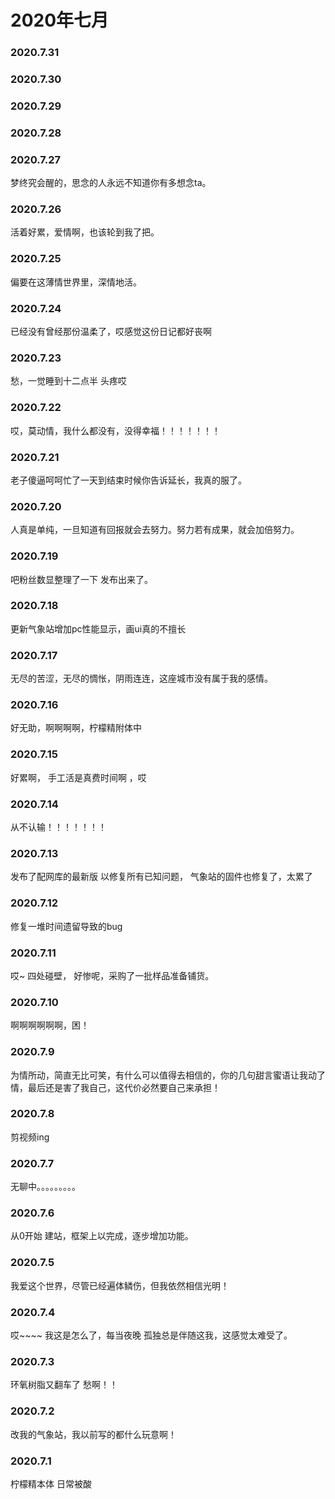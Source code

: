 # 2020年七月
### 2020.7.31
### 2020.7.30
### 2020.7.29
### 2020.7.28
### 2020.7.27
梦终究会醒的，思念的人永远不知道你有多想念ta。
### 2020.7.26
活着好累，爱情啊，也该轮到我了把。
### 2020.7.25
偏要在这薄情世界里，深情地活。
### 2020.7.24
已经没有曾经那份温柔了，哎感觉这份日记都好丧啊
### 2020.7.23
愁，一觉睡到十二点半 头疼哎
### 2020.7.22
哎，莫动情，我什么都没有，没得幸福！！！！！！！
### 2020.7.21
老子傻逼呵呵忙了一天到结束时候你告诉延长，我真的服了。
### 2020.7.20
人真是单纯，一旦知道有回报就会去努力。努力若有成果，就会加倍努力。 
### 2020.7.19
吧粉丝数显整理了一下 发布出来了。  
### 2020.7.18
更新气象站增加pc性能显示，画ui真的不擅长  
### 2020.7.17
无尽的苦涩，无尽的惆怅，阴雨连连，这座城市没有属于我的感情。  
### 2020.7.16
好无助，啊啊啊啊，柠檬精附体中  
### 2020.7.15
好累啊， 手工活是真费时间啊 ，哎
### 2020.7.14
从不认输！！！！！！！
### 2020.7.13
发布了配网库的最新版 以修复所有已知问题， 气象站的固件也修复了，太累了   
### 2020.7.12
修复一堆时间遗留导致的bug  
### 2020.7.11
哎~  四处碰壁， 好惨呢，采购了一批样品准备铺货。
### 2020.7.10
啊啊啊啊啊啊，困！
### 2020.7.9
为情所动，简直无比可笑，有什么可以值得去相信的，你的几句甜言蜜语让我动了情，最后还是害了我自己，这代价必然要自己来承担！  
### 2020.7.8
剪视频ing 
### 2020.7.7
无聊中。。。。。。。。。
### 2020.7.6
从0开始 建站，框架上以完成，逐步增加功能。
### 2020.7.5
我爱这个世界，尽管已经遍体鳞伤，但我依然相信光明！
### 2020.7.4
哎~~~~ 我这是怎么了，每当夜晚 孤独总是伴随这我，这感觉太难受了。
### 2020.7.3
环氧树脂又翻车了 愁啊！！  
### 2020.7.2
改我的气象站，我以前写的都什么玩意啊！ 
### 2020.7.1

柠檬精本体 日常被酸
